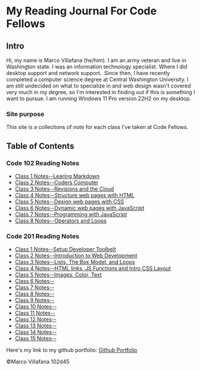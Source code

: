# My Reading Journal For Code Fellows

## Intro

Hi, my name is Marco Villafana (he/him). I am an army veteran and live in Washington state. I was an information technology specialist. Where I did desktop support and network support.  Since then, I have recently completed a computer science degree at Central Washington University. I am still undecided on what to specialize in and web design wasn't covered very much in my degree, so I'm interested in finding out if this is something I want to pursue. I am running Windows 11 Pro version 22H2 on my desktop.

### Site purpose

This site is a collections of note for each class I've taken at Code Fellows.

## Table of Contents

### Code 102 Reading Notes

+ [Class 1 Notes--Learing Markdown](/102/class1.md)
+ [Class 2 Notes--Coders Computer](/102/class2.md)
+ [Class 3 Notes--Revisions and the Cloud](/102/class3.md)
+ [Class 4 Notes--Structure web pages with HTML](/102/class4.md)
+ [Class 5 Notes--Design web pages with CSS](/102/class5.md)
+ [Class 6 Notes--Dynamic web pages with JavaScript](/102/class6.md)
+ [Class 7 Notes--Programming with JavaScript](/102/class7.md)
+ [Class 8 Notes--Operators and Loops](/102/class8.md)

### Code 201 Reading Notes

+ [Class 1 Notes--Setup Developer Toolbelt](/201/class1.md)
+ [Class 2 Notes--Introduction to Web Development](/201/class2.md)
+ [Class 3 Notes--Lists, The Box Model, and Loops](/201/class3.md)
+ [Class 4 Notes--HTML links, JS Functions and Intro CSS Layout](/201/class4.md)
+ [Class 5 Notes--Images, Color, Text](/201/class5.md)
+ [Class 6 Notes--](/201/class6.md)
+ [Class 7 Notes--](/201/class7.md)
+ [Class 8 Notes--](/201/class8.md)
+ [Class 9 Notes--](/201/class9.md)
+ [Class 10 Notes--](/201/class10.md)
+ [Class 11 Notes--](/201/class12.md)
+ [Class 12 Notes--](/201/class11.md)
+ [Class 13 Notes--](/201/class13.md)
+ [Class 14 Notes--](/201/class14.md)
+ [Class 15 Notes--](/201/class15.md)

Here's my link to my github portfolio: [Github Portfolio](https://github.com/villafanam)

©Marco Villafana 102d45
